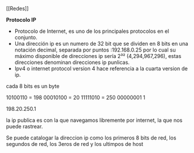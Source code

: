 [[Redes]]


**Protocolo IP**

- Protocolo de Internet, es uno de los principales protocolos en el conjunto.
- Una dirección ip es un numero de 32 bit que se dividen en 8 bits en una notación decimal, separada por puntos :192.168.0.25 por lo cual su máximo disponible de direcciones ip sería 2³² (4,294,967,296), estas direcciones denominan direcciones ip punlicas.
- Ipv4 o internet protocol version 4 hace referencia a la cuarta version de ip. 


cada 8 bits es un byte 

10100110 = 198
00010100 = 20
11111010 = 250
00000001 1

198.20.250.1

la ip publica es con la que navegamos libremente por internet, la que nos puede rastrear.

Se puede catalogar la direccion ip como los primeros 8 bits de red, los segundos de red, los 3eros de red y los ultimpos de host

